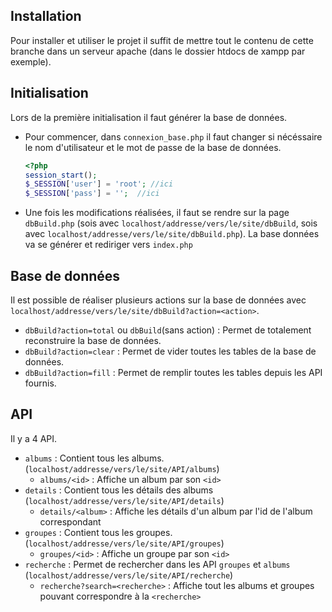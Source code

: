 ## Installation
Pour installer et utiliser le projet il suffit de mettre tout le contenu de cette branche dans un serveur apache (dans le dossier htdocs de xampp par exemple).

## Initialisation
Lors de la première initialisation il faut générer la base de données.

- Pour commencer, dans  `connexion_base.php` il faut changer si nécéssaire le nom d'utilisateur et le mot de passe de la base de données.
    ```php
    <?php
    session_start();
    $_SESSION['user'] = 'root'; //ici
    $_SESSION['pass'] = '';  //ici
    ```
- Une fois les modifications réalisées, il faut se rendre sur la page `dbBuild.php` (sois avec `localhost/addresse/vers/le/site/dbBuild`, sois avec `localhost/addresse/vers/le/site/dbBuild.php`). La base données va se générer et rediriger vers `index.php`

## Base de données
Il est possible de réaliser plusieurs actions sur la base de données avec `localhost/addresse/vers/le/site/dbBuild?action=<action>`.
- `dbBuild?action=total` ou `dbBuild`(sans action) : Permet de totalement reconstruire la base de données.
- `dbBuild?action=clear` : Permet de vider toutes les tables de la base de données.
- `dbBuild?action=fill` : Permet de remplir toutes les tables depuis les API fournis.


## API
Il y a 4 API.
- `albums` : Contient tous les albums. (`localhost/addresse/vers/le/site/API/albums`)
    - `albums/<id>` : Affiche un album par son `<id>`
- `details` : Contient tous les détails des albums (`localhost/addresse/vers/le/site/API/details`)
    - `details/<album>` : Affiche les détails d'un album par l'id de l'album correspondant
- `groupes` : Contient tous les groupes. (`localhost/addresse/vers/le/site/API/groupes`)
    - `groupes/<id>` : Affiche un groupe par son `<id>`
- `recherche` : Permet de rechercher dans les API `groupes` et `albums` (`localhost/addresse/vers/le/site/API/recherche`)
    - `recherche?search=<recherche>` : Affiche tout les albums et groupes pouvant correspondre à la `<recherche>`
